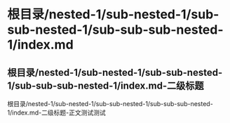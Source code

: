 # 根目录/nested-1/sub-nested-1/sub-sub-nested-1/sub-sub-sub-nested-1/index.md

## 根目录/nested-1/sub-nested-1/sub-sub-nested-1/sub-sub-sub-nested-1/index.md-二级标题

根目录/nested-1/sub-nested-1/sub-sub-nested-1/sub-sub-sub-nested-1/index.md-二级标题-正文测试测试
